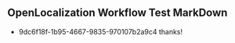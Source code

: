 ## OpenLocalization Workflow Test MarkDown
* 9dc6f18f-1b95-4667-9835-970107b2a9c4 thanks!

<!--HONumber=Oct16_HO4-->


